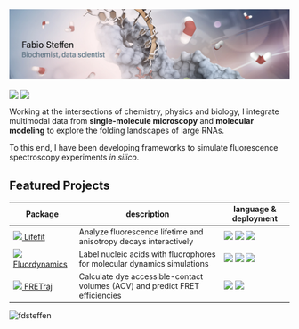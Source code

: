 <img src=header.png/>

<a href="https://ch.linkedin.com/in/fabio-steffen" target="blank"><img align="center" src="https://img.shields.io/badge/linkedin%20-%230077B5.svg?&style=for-the-badge&logo=linkedin&logoColor=white"/></a>
<a href="https://orcid.org/0000-0001-8795-2212" target="blank"><img align="center" src="https://img.shields.io/badge/orcid%20-%23A6CE39.svg?&style=for-the-badge&logo=orcid&logoColor=white"/></a>

Working at the intersections of chemistry, physics and biology, I integrate multimodal data from **single-molecule microscopy** and **molecular modeling** to explore the folding landscapes of large RNAs. 

To this end, I have been developing frameworks to simulate fluorescence spectroscopy experiments *in silico*.

## Featured Projects

|  Package  | description | language & deployment |
|---|---|---|
| <a href="https://github.com/fdsteffen/lifefit"> <img src=https://github.com/fdsteffen/lifefit/blob/master/docs/source/_static/lifefit_logo.png width=20px/> Lifefit</a> | Analyze fluorescence lifetime and anisotropy decays interactively | <img src="https://img.shields.io/badge/python%20-%2300599C.svg?&style=flat-square&logo=python&logoColor=white"/> <img src="https://img.shields.io/badge/Jupyter%20-%23F37626.svg?&style=flat-square&logo=Jupyter&logoColor=white"/> <img src="https://img.shields.io/badge/heroku%20-%23430098.svg?&style=flat-square&logo=heroku&logoColor=white"/>|
| <a href="https://github.com/fdsteffen/fluordynamics"> <img src=https://github.com/fdsteffen/fluordynamics/blob/master/docs/source/_static/fluordynamics_logo.png width=20px/> Fluordynamics</a> | Label nucleic acids with fluorophores for molecular dynamics simulations | <img src="https://img.shields.io/badge/python%20-%2300599C.svg?&style=flat-square&logo=python&logoColor=white"/> <img src="https://img.shields.io/badge/c++%20-%2349B16C.svg?&style=flat-square&logo=c%2B%2B&ogoColor=white"/> <img src="https://img.shields.io/badge/PyMOL%20-%238a8a8a.svg?&style=flat-square&logo=moleculer&logoColor=white"/> |
| <a href="https://github.com/fdsteffen/fretraj"> <img src=https://github.com/RNA-FRETools/fretraj/blob/master/docs/source/_static/fretraj_logo.png width=20px/> FRETraj</a> | Calculate dye accessible-contact volumes (ACV) and predict FRET efficiencies | <img src="https://img.shields.io/badge/python%20-%2300599C.svg?&style=flat-square&logo=python&logoColor=white"/> <img src="https://img.shields.io/badge/PyMOL%20-%238a8a8a.svg?&style=flat-square&logo=moleculer&logoColor=white"/> |

<img src="https://github-readme-stats.vercel.app/api/top-langs/?username=fdsteffen" alt=fdsteffen />

<!--
**fdsteffen/fdsteffen** is a ✨ _special_ ✨ repository because its `README.md` (this file) appears on your GitHub profile.

Here are some ideas to get you started:

- 🔭 I’m currently working on ...
- 🌱 I’m currently learning ...
- 👯 I’m looking to collaborate on ...
- 🤔 I’m looking for help with ...
- 💬 Ask me about ...
- 📫 How to reach me: ...
- 😄 Pronouns: ...
- ⚡ Fun fact: ...
-->
